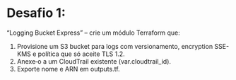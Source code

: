 # Desafio 1:

“Logging Bucket Express” – crie um módulo Terraform que:
1. Provisione um S3 bucket para logs com versionamento, encryption SSE-KMS e política que só aceite TLS 1.2.
2. Anexe‐o a um CloudTrail existente (var.cloudtrail_id).
3. Exporte nome e ARN em outputs.tf.